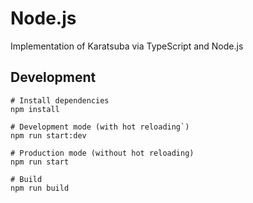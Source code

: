 # Node.js

Implementation of Karatsuba via TypeScript and Node.js

## Development

```shell
# Install dependencies
npm install

# Development mode (with hot reloading`)
npm run start:dev

# Production mode (without hot reloading)
npm run start

# Build
npm run build
```
